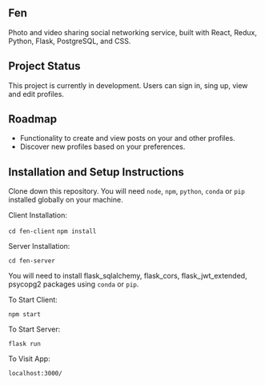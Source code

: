 ## Fen

Photo and video sharing social networking service, built with React, Redux, Python, Flask, PostgreSQL, and CSS.

## Project Status

This project is currently in development. Users can sign in, sing up, view and edit profiles.

## Roadmap

- Functionality to create and view posts on your and other profiles.
- Discover new profiles based on your preferences.

## Installation and Setup Instructions

Clone down this repository. You will need `node`, `npm`, `python`, `conda` or `pip` installed globally on your machine.

Client Installation:

`cd fen-client`
`npm install`

Server Installation:

`cd fen-server`

You will need to install flask_sqlalchemy, flask_cors, flask_jwt_extended, psycopg2 packages using `conda` or `pip`.

To Start Client:

`npm start`

To Start Server:

`flask run`

To Visit App:

`localhost:3000/`
